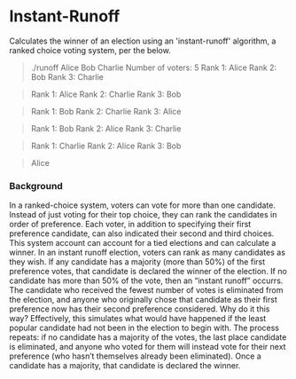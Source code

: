 # Instant-Runoff
Calculates the winner of an election using an 'instant-runoff' algorithm, a ranked choice voting system, per the below.
>./runoff Alice Bob Charlie
>Number of voters: 5
>Rank 1: Alice
>Rank 2: Bob
>Rank 3: Charlie

>Rank 1: Alice
>Rank 2: Charlie
>Rank 3: Bob

>Rank 1: Bob
>Rank 2: Charlie
>Rank 3: Alice

>Rank 1: Bob
>Rank 2: Alice
>Rank 3: Charlie

>Rank 1: Charlie
>Rank 2: Alice
>Rank 3: Bob

>Alice

### Background
In a ranked-choice system, voters can vote for more than one candidate. Instead of just voting for their top choice, they can rank the candidates in order of preference. 
Each voter, in addition to specifying their first preference candidate, can also indicated their second and third choices. This system account can account for a tied elections and can calculate a winner.
 In an instant runoff election, voters can rank as many candidates as they wish. If any candidate has a majority (more than 50%) of the first preference votes, that candidate is declared the winner of the election.
If no candidate has more than 50% of the vote, then an “instant runoff” occurrs. The candidate who received the fewest number of votes is eliminated from the election, and anyone who originally chose that candidate as their first preference now has their second preference considered. Why do it this way? Effectively, this simulates what would have happened if the least popular candidate had not been in the election to begin with.
The process repeats: if no candidate has a majority of the votes, the last place candidate is eliminated, and anyone who voted for them will instead vote for their next preference (who hasn’t themselves already been eliminated). Once a candidate has a majority, that candidate is declared the winner.
